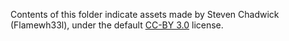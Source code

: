 Contents of this folder indicate assets made by Steven Chadwick (Flamewh33l), under the default [CC-BY 3.0](https://creativecommons.org/licenses/by/3.0/) license.
